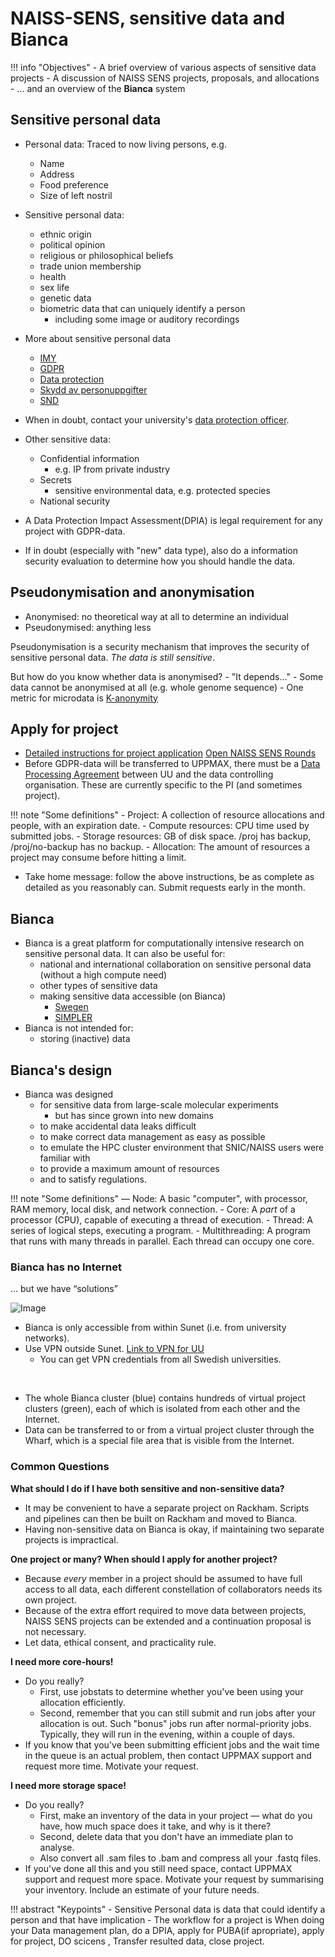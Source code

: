# NAISS-SENS, sensitive data and Bianca

!!! info "Objectives"
    - A brief overview of various aspects of sensitive data projects
    - A discussion of NAISS SENS projects, proposals, and allocations
    - ... and an overview of the **Bianca** system


## Sensitive personal data

- Personal data: Traced to now living persons, e.g.
	- Name
	- Address
	- Food preference
	- Size of left nostril

- Sensitive personal data:
	- ethnic origin
	- political opinion
	- religious or philosophical beliefs
	- trade union membership
	- health
	- sex life
	- genetic data
	- biometric data that can uniquely identify a person
		- including some image or auditory recordings
    
- More about sensitive personal data
    - [IMY](https://www.imy.se/en/)
    - [GDPR](https://www.gdpr.eu/)
    - [Data protection](https://ec.europa.eu/info/law/law-topic/data-protection_en)
    - [Skydd av personuppgifter](https://ec.europa.eu/info/law/law-topic/data-protection_sv)
    - [SND](https://snd.gu.se/sv/hantera-data/planera/forskningsdata-med-personuppgifter)
  
- When in doubt, contact your university's [data protection officer](https://www.uppmax.uu.se/support/faq/general-miscellaneous-faq/sensitive+data+questions/).

- Other sensitive data:
	- Confidential information
		- e.g. IP from private industry
	- Secrets
		- sensitive environmental data, e.g. protected species		
	- National security
	
- A Data Protection Impact Assessment(DPIA) is legal requirement for any project with GDPR-data.

- If in doubt (especially with "new" data type), also do a information security evaluation to determine how you should handle the data.

## Pseudonymisation and anonymisation
- Anonymised: no theoretical way at all to determine an individual
- Pseudonymised: anything less

Pseudonymisation is a security mechanism that improves the security of sensitive personal data. *The data is still sensitive*.

But how do you know whether data is anonymised? 
	- "It depends..." 
	- Some data cannot be anonymised at all (e.g. whole genome sequence)
	- One metric for microdata is [K-anonymity](https://en.wikipedia.org/wiki/K-anonymity)

## Apply for project
- [Detailed instructions for project application](https://www.uppmax.uu.se/support/getting-started/applying-for-sens-project/)
[Open NAISS SENS Rounds](https://supr.naiss.se/round/open_type/?type=NAISS+SENS)
- Before GDPR-data will be transferred to UPPMAX, there must be a [Data Processing Agreement](https://www.uppmax.uu.se/support/faq/general-miscellaneous-faq/how-to-establish-a-puba-with-uu/) between UU and the data controlling organisation. These are currently specific to the PI (and sometimes project).

!!! note "Some definitions"
    - Project: A collection of resource allocations and people, with an expiration date.
    - Compute resources: CPU time used by submitted jobs.
    - Storage resources: GB of disk space. /proj has backup, /proj/no-backup has no backup.
    - Allocation: The amount of resources a project may consume before hitting a limit.

- Take home message: follow the above instructions, be as complete as detailed as you reasonably can. Submit requests early in the month. 


## Bianca
- Bianca is a great platform for computationally intensive research on sensitive personal data. It can also be useful for:
    - national and international collaboration on sensitive personal data (without a high compute need)
    - other types of sensitive data
    - making sensitive data accessible (on Bianca)
    	- [Swegen](https://snd.gu.se/en/catalogue/study/ext0285)
    	- [SIMPLER](https://www.simpler4health.se/)
- Bianca is not intended for:
    - storing (inactive) data

 
## Bianca's design

- Bianca was designed
	- for sensitive data from large-scale molecular experiments
		- but has since grown into new domains
    - to make accidental data leaks difficult
    - to make correct data management as easy as possible
    - to emulate the HPC cluster environment that SNIC/NAISS users were familiar with
    - to provide a maximum amount of resources
    - and to satisfy regulations.

!!! note "Some definitions"
    — Node: A basic "computer", with processor, RAM memory, local disk, and network connection.
    - Core: A *part* of a processor (CPU), capable of executing a thread of execution.
    - Thread: A series of logical steps, executing a program.
    - Multithreading: A program that runs with many threads in parallel. Each thread can occupy one core.


### Bianca has no Internet
... but we have “solutions”

![Image](./img/biancaorganisation-01.png)

- Bianca is only accessible from within Sunet (i.e. from university networks).
- Use VPN outside Sunet. [Link to VPN for UU](https://mp.uu.se/en/web/info/stod/it-telefoni/it-support/network-on-campus/vpn-service)
    - You can get VPN credentials from all Swedish universities.

<br>

- The whole Bianca cluster (blue) contains hundreds of virtual project clusters (green), each of which is isolated from each other and the Internet.
- Data can be transferred to or from a virtual project cluster through the Wharf, which is a special file area that is visible from the Internet.

### Common Questions

**What should I do if I have both sensitive and non-sensitive data?**

- It may be convenient to have a separate project on Rackham. Scripts and pipelines can then be built on Rackham and moved to Bianca.
- Having non-sensitive data on Bianca is okay, if maintaining two separate projects is impractical.

**One project or many? When should I apply for another project?**

- Because *every* member in a project should be assumed to have full access to all data, each different constellation of collaborators needs its own project.
- Because of the extra effort required to move data between projects, NAISS SENS projects can be extended and a continuation proposal is not necessary.
- Let data, ethical consent, and practicality rule.

**I need more core-hours!**

- Do you really? 
	- First, use jobstats to determine whether you've been using your allocation efficiently.
	- Second, remember that you can still submit and run jobs after your allocation is out. Such "bonus" jobs run after normal-priority jobs. Typically, they will run in the evening, within a couple of days.
- If you know that you've been submitting efficient jobs and the wait time in the queue is an actual problem, then contact UPPMAX support and request more time. Motivate your request.

**I need more storage space!**

- Do you really?
	- First, make an inventory of the data in your project — what do you have, how much space does it take, and why is it there?
	- Second, delete data that you don't have an immediate plan to analyse.
	- Also convert all .sam files to .bam and compress all your .fastq files.
- If you've done all this and you still need space, contact UPPMAX support and request more space. Motivate your request by summarising your inventory. Include an estimate of your future needs. 


!!! abstract "Keypoints"
    - Sensitive Personal data is data that could identify a person and that have implication
    - The workflow for a project is When doing your Data management plan, do a DPIA, apply for PUBA(if apropriate), apply for project, DO scicens , Transfer resulted data, close project.
